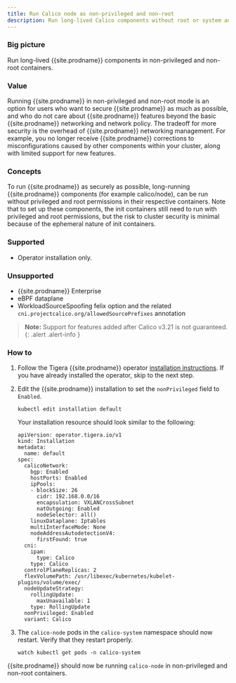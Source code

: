 ```yaml
---
title: Run Calico node as non-privileged and non-root
description: Run long-lived Calico components without root or system admin privileges.
---
```


### Big picture

Run long-lived {{site.prodname}} components in non-privileged and non-root containers.

### Value

Running {{site.prodname}} in non-privileged and non-root mode is an option for users who
want to secure {{site.prodname}} as much as possible, and who do not care about
{{site.prodname}} features beyond the basic {{site.prodname}} networking and network policy.
The tradeoff for more security is the overhead of {{site.prodname}} networking management.
For example, you no longer receive {{site.prodname}} corrections to misconfigurations caused
by other components within your cluster, along with limited support for new features. 

### Concepts

To run {{site.prodname}} as securely as possible, long-running {{site.prodname}} components
(for example calico/node), can be run without privileged and root permissions in their respective
containers. Note that to set up these components, the init containers still need to run with
privileged and root permissions, but the risk to cluster security is minimal because of the
ephemeral nature of init containers.

### Supported

* Operator installation only.

### Unsupported

* {{site.prodname}} Enterprise
* eBPF dataplane
* WorkloadSourceSpoofing felix option and the related `cni.projectcalico.org/allowedSourcePrefixes` annotation

> **Note:** Support for features added after Calico v3.21 is not guaranteed.
{: .alert .alert-info }

### How to

1. Follow the Tigera {{site.prodname}} operator [installation instructions](../getting-started/kubernetes/quickstart).
   If you have already installed the operator, skip to the next step.

1. Edit the {{site.prodname}} installation to set the `nonPrivileged` field to `Enabled`.

   ```
   kubectl edit installation default
   ```
   Your installation resource should look similar to the following:
   ```
   apiVersion: operator.tigera.io/v1
   kind: Installation
   metadata:
     name: default
   spec:
     calicoNetwork:
       bgp: Enabled
       hostPorts: Enabled
       ipPools:
       - blockSize: 26
         cidr: 192.168.0.0/16
         encapsulation: VXLANCrossSubnet
         natOutgoing: Enabled
         nodeSelector: all()
       linuxDataplane: Iptables
       multiInterfaceMode: None
       nodeAddressAutodetectionV4:
         firstFound: true
     cni:
       ipam:
         type: Calico
       type: Calico
     controlPlaneReplicas: 2
     flexVolumePath: /usr/libexec/kubernetes/kubelet-plugins/volume/exec/
     nodeUpdateStrategy:
       rollingUpdate:
         maxUnavailable: 1
       type: RollingUpdate
     nonPrivileged: Enabled
     variant: Calico
   ```

1. The `calico-node` pods in the `calico-system` namespace should now restart. Verify that they restart properly.
   ```
   watch kubectl get pods -n calico-system
   ```

{{site.prodname}} should now be running `calico-node` in non-privileged and non-root containers.
